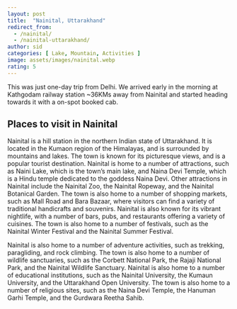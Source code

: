 ```yaml
---
layout: post
title:  "Nainital, Uttarakhand"
redirect_from:
  - /nainital/
  - /nainital-uttarakhand/
author: sid
categories: [ Lake, Mountain, Activities ]
image: assets/images/nainital.webp
rating: 5
---
```

This was just one-day trip from Delhi. We arrived early in the morning at Kathgodam railway station ~36KMs away from Nainital and started heading towards it with a on-spot booked cab.

<h2>Places to visit in Nainital</h2>

Nainital is a hill station in the northern Indian state of Uttarakhand. It is located in the Kumaon region of the Himalayas, and is surrounded by mountains and lakes. The town is known for its picturesque views, and is a popular tourist destination. Nainital is home to a number of attractions, such as Naini Lake, which is the town’s main lake, and Naina Devi Temple, which is a Hindu temple dedicated to the goddess Naina Devi. Other attractions in Nainital include the Nainital Zoo, the Nainital Ropeway, and the Nainital Botanical Garden. The town is also home to a number of shopping markets, such as Mall Road and Bara Bazaar, where visitors can find a variety of traditional handicrafts and souvenirs. Nainital is also known for its vibrant nightlife, with a number of bars, pubs, and restaurants offering a variety of cuisines. The town is also home to a number of festivals, such as the Nainital Winter Festival and the Nainital Summer Festival.

Nainital is also home to a number of adventure activities, such as trekking, paragliding, and rock climbing. The town is also home to a number of wildlife sanctuaries, such as the Corbett National Park, the Rajaji National Park, and the Nainital Wildlife Sanctuary. Nainital is also home to a number of educational institutions, such as the Nainital University, the Kumaun University, and the Uttarakhand Open University. The town is also home to a number of religious sites, such as the Naina Devi Temple, the Hanuman Garhi Temple, and the Gurdwara Reetha Sahib.


<div class="pa-carousel-widget" style="width:100%; height:480px; display:none;"
  data-link="https://traveltriangle.com/blog/best-things-to-do-in-nainital/"
  data-title="Nainital, Uttarakhand"
  data-description="Moments captured during Nainital visit"
  data-delay="3">
  <object data="https://lh3.googleusercontent.com/5WInppb655Xs6zeqKskgeWg-BWZgC6SJDOiEiR8EH7I7whTTk4u6gcXVZxXPq53Lx4XpEU-bz-UcK1E_Wn8C9iHAJqu0hhSa0jhw43m-yZYxuxSgBuNyFwhwmnP0QMScaq-cycQpP8k=w960-rw-h720"></object>
  <object data="https://lh3.googleusercontent.com/yyiL4MHaFyQ0PhaFNMxLITrwTqMzKkEtR0sQSccXnjMgjPBUoPn3uURvbiBjyvIEA-8i721d0C5FoiVnXMXDEumH7T5nKH9-u3UkxCsuelzd2QAAi6q-6mJC-sKENwHDyhl50Maa5G0=w960-rw-h720"></object>
  <object data="https://lh3.googleusercontent.com/vV_HPHJJY71Z274PfWYXLDnRLpgIKzHexiJuwmF88fysbqf2OmLC_kw1ctRDVyjXWpFiKaKcllNab8noCMd2-VcV_Q9we7QyxZCELTS0ydSbcrjdBcwyTNhXrm6i20ipyjxaYUg2W98=w960-rw-h720"></object>
  <object data="https://lh3.googleusercontent.com/smahVRbgg9ygFrlglVF3WP7HT1_6jdtMpg-ClVEdbb62q3X4EnQPqk94PWvvyUWtNqUlvYTdj0d08qG69Op2KKr0tw9hQM8j1s27hH8nUB1TedJ8fnviAdPf_jG_GnpMQqd3WsRZd94=w960-rw-h720"></object>
  <object data="https://lh3.googleusercontent.com/YiJ7h_1k_G2Gl20lOO6KpSfxGDUqedIDijA4OXuqEbQeGvWvSWHz4siKZHU8gccrKCHZ5x-zY-I96lgJpSO8_lgykUgjNvhbJpCtqq9jPARcNilPLpESjgEBFSNtUaa7TIqkd_QIq6k=w960-rw-h720"></object>
  <object data="https://lh3.googleusercontent.com/z58foi7bN_Lr1BGhzhc9fVTaDIoskNsNOg__kO5ORl9K0ig0PtgbYNI5Ra6jcrrTMwlgjppuJ_aGCygrW5hV-fth015bukOw_vim4yAeUfWynczkTnmRuybhq0vnn56yDALHI84Gih4=w960-rw-h720"></object>
  <object data="https://lh3.googleusercontent.com/uRce2yqH8_VLdxZbJKak5lTmlhagjQYRTyD2BcMOr3lCwFAK8TRmfnh0PzqLpr6d03Ri8D8m17mX-3W7rkJTuuzuJ1_N5u87Xmvsz6eh1ihuz_xT4Q_Gw2yF3r2pLEbMzdnsSNlymKA=w960-rw-h720"></object>
  <object data="https://lh3.googleusercontent.com/p1zeLCyg-_dHeMxzDnSqLN3m_8L7u0SGruVCFq87C8mmCaPs3H9oC-yoQoMboesqncB6S3nurvI6aN8LyH2RhPmR8mFDOVBazJ4TteNxjI3sSbZKNarYDsQJXWbRHM-2NcAvaw9wOzA=w960-rw-h720"></object>
  <object data="https://lh3.googleusercontent.com/GZwZ7e_YL32TNPieDVu8HFm1cqATsDEAlN17NBK-tVN7x7tK4S9vq__eumLdbgwd00mFvJpqY-8DaSRUj54k7_-YKAqFmNZ7_83MR1czQ-W0QS0fOsyjNAAhECu_YELxyQ9eQ7idpJU=w960-rw-h720"></object>
  <object data="https://lh3.googleusercontent.com/tSleKMChim1HS5KEdTG9hsB2yUxYIwkDl9ekHicdj8FcD40IHdq0iVFAn4oqhDh7O1Mc20XdPCqRK16YRnK9C1DQ8L-rO2XoYePc9ZOUjLxHOlRK3pkBwUFij69bcXP43x0zMQvWSQE=w960-rw-h720"></object>
  <object data="https://lh3.googleusercontent.com/bpggu48VfCu5CPGRBkgR55R82J4F5kDoQVdsmMhuKnhdPJpqYuXO8Az9xgCheW0JF_jynhMLZLCGX6AyWx3Y5G9c8_XivIgjOEyPma01s0imuj81LiWHXehr69XjgHkWB4eZICPv7Mk=w960-rw-h720"></object>
  <object data="https://lh3.googleusercontent.com/gQm5M0JGUiCi0-UvVW4JBcCKSPs7blvKltCftouEGGH7nkJsZYnLWyY9ymNro2LoNoiBc9T1WJ8h8oyOy7yY4F6piyqJKtoSiOxsIFaAZdb8vXtgXGfDPm89mKGJcJts9kw5IXLpfIA=w960-rw-h720"></object>
  <object data="https://lh3.googleusercontent.com/nz6_477n7n3RCpDohfA69q7WMlTiztUsk_Z4GgkNdx92tKacBDlr1wYB2rYoxBQUZuZV2smewb4scraBzkoplXEN_4w9O47rh5ax1m1B5kkNpwc8iMtOkstiDEmqZJsBVqDQusR_TF4=w960-rw-h720"></object>
  <object data="https://lh3.googleusercontent.com/e3Q_0czbFwgHb3g9BoKLnKbXN3QI530puW8fR8OFeHx4CSTkhrZa1ixH-mpP70IxbFf0JFYmzsPRbDzycg-gRkvZstmsJkr4IgHGFtzZft3zmOP768KGawGY_BKxAFbyQ1qIDbZ_Mb0=w960-rw-h720"></object>
</div>
